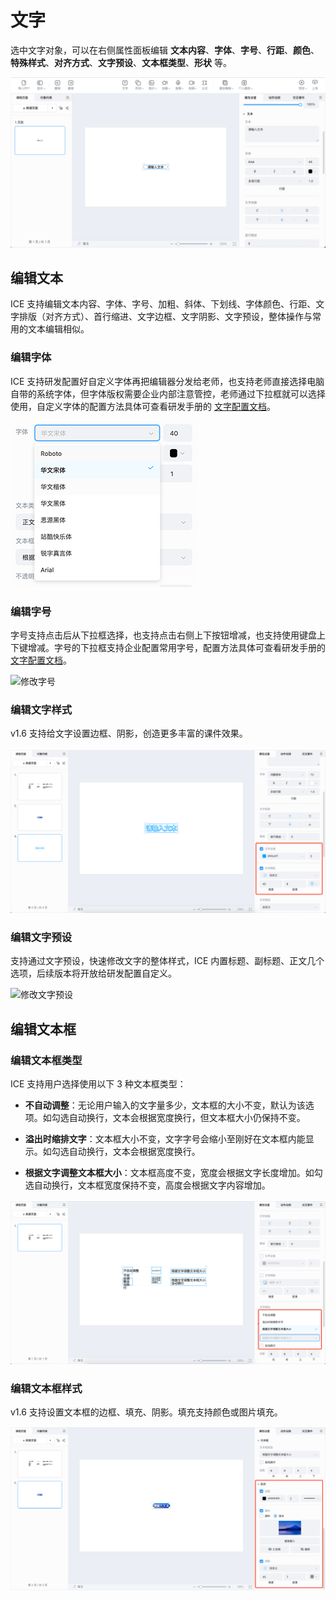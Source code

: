 # 文字

选中文字对象，可以在右侧属性面板编辑 **文本内容**、**字体**、**字号**、**行距**、**颜色**、**特殊样式**、**对齐方式**、**文字预设**、**文本框类型**、**形状** 等。

![文字属性](../../../img/Curriculum.png)

## 编辑文本

ICE 支持编辑文本内容、字体、字号、加粗、斜体、下划线、字体颜色、行距、文字排版（对齐方式）、首行缩进、文字边框、文字阴影、文字预设，整体操作与常用的文本编辑相似。

### 编辑字体

ICE 支持研发配置好自定义字体再把编辑器分发给老师，也支持老师直接选择电脑自带的系统字体，但字体版权需要企业内部注意管控，老师通过下拉框就可以选择使用，自定义字体的配置方法具体可查看研发手册的 [文字配置文档](../../../developer/configure/object/word/index.md)。

![修改字体](img/font.png)

### 编辑字号

字号支持点击后从下拉框选择，也支持点击右侧上下按钮增减，也支持使用键盘上下键增减。字号的下拉框支持企业配置常用字号，配置方法具体可查看研发手册的 [文字配置文档](../../../developer/configure/object/word/index.md)。

![修改字号](img/font_number.png)

### 编辑文字样式

v1.6 支持给文字设置边框、阴影，创造更多丰富的课件效果。

![修改字号](img/font_3.png)

### 编辑文字预设

支持通过文字预设，快速修改文字的整体样式，ICE 内置标题、副标题、正文几个选项，后续版本将开放给研发配置自定义。

![修改文字预设](img/font_preset.png)

## 编辑文本框

### 编辑文本框类型

ICE 支持用户选择使用以下 3 种文本框类型：

- **不自动调整**：无论用户输入的文字量多少，文本框的大小不变，默认为该选项。如勾选自动换行，文本会根据宽度换行，但文本框大小仍保持不变。

- **溢出时缩排文字**：文本框大小不变，文字字号会缩小至刚好在文本框内能显示。如勾选自动换行，文本会根据宽度换行。

- **根据文字调整文本框大小**：文本框高度不变，宽度会根据文字长度增加。如勾选自动换行，文本框宽度保持不变，高度会根据文字内容增加。

![文本框类型](img/font_area_type.png)

### 编辑文本框样式

v1.6 支持设置文本框的边框、填充、阴影。填充支持颜色或图片填充。

![文本框样式](img/font_2.png)
